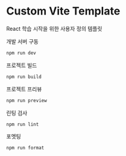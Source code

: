 # Custom Vite Template

React 학습 시작을 위한 사용자 정의 템플릿

개발 서버 구동

```sh
npm run dev
```

프로젝트 빌드

```sh
npm run build
``` 

프로젝트 프리뷰

```sh
npm run preview
```

린팅 검사

```sh
npm run lint
```

포멧팅

```sh
npm run format
```